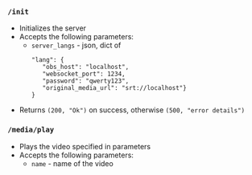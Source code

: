 ### `/init`
 - Initializes the server
 - Accepts the following parameters:
   - `server_langs` -
    json, dict of 
     ```
     "lang": {
        "obs_host": "localhost", 
        "websocket_port": 1234, 
        "password": "qwerty123", 
        "original_media_url": "srt://localhost"} 
     }
     ```
 - Returns `(200, "Ok")` on success, otherwise `(500, "error details")`
### `/media/play`
 - Plays the video specified in parameters
 - Accepts the following parameters:
   - `name` - name of the video